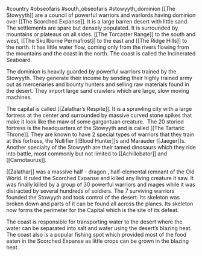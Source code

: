 #country #obseofaris #south_obseofaris #stowyyth_dominion
[[The Stowyyth]] are a council of powerful warriors and warlords having dominion over [[The Scorched Expanse]]. It is a large barren desert with little sand. The settlements are spare but densely populated. It is surrounded by mountains or plateaus on all sides. [[The Torcaster Range]] to the south and west, [[The Skullborne Permafrost]] to the east and [[The Ridge Hills]] to the north. It has little water flow, coming only from the rivers flowing from the mountains and the coast in the north. The coast is called the Incinerated Seaboard.

The dominion is heavily guarded by powerful warriors trained by the Stowyyth. They generate their income by sending their highly trained army out as mercenaries and bounty hunters and selling raw materials found in the desert. They import large sand crawlers which are large, slow moving machines.

The capital is called [[Zalathar’s Respite]]. It is a sprawling city with a large fortress at the center and surrounded by massive curved stone spikes that make it look like the maw of some gargantuan creature.  The 20 storied fortress is the headquarters of the Stowyyth and is called [[The Tartaric Throne]]. They are known to have 2 special types of warriors that they train at this fortress, the Nullifier [[Blood Hunter]]s and Marauder [[Jaeger]]s. Another specialty of the Stowyyth are their tamed dinosaurs which they ride into battle, most commonly but not limited to [[Achillobator]] and [[Carnotaurus]]. 

[[Zalathar]] was a massive half - dragon , half-elemental remnant of the Old World. It ruled the Scorched Expanse and killed any living creature it saw. It was finally killed by a group of 30 powerful warriors and mages while it was distracted by several hundreds of soldiers. The 7 surviving warriors founded the Stowyyth and took control of the desert. Its skeleton was broken down and parts of it can be found all across the planes. Its skeleton now forms the perimeter for the Capital which is the site of its defeat.

The coast is responsible for transporting water to the desert where the water can be separated into salt and water using the desert’s blazing heat. The coast also is a popular fishing spot which provided most of the food eaten in the Scorched Expanse as little crops can be grown in the blazing heat.